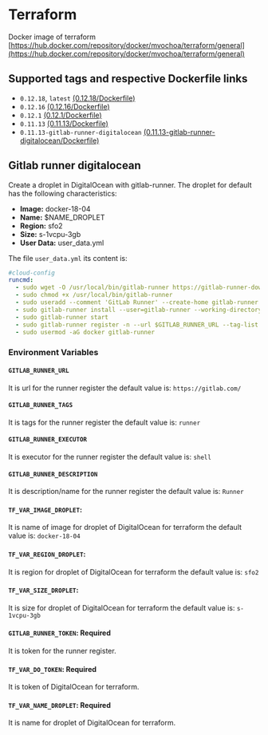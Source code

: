 # Terraform

Docker image of terraform [https://hub.docker.com/repository/docker/mvochoa/terraform/general](https://hub.docker.com/repository/docker/mvochoa/terraform/general)

## Supported tags and respective Dockerfile links

- `0.12.18`, `latest` [(0.12.18/Dockerfile)](0.12.18/Dockerfile)
- `0.12.16` [(0.12.16/Dockerfile)](0.12.16/Dockerfile)
- `0.12.1` [(0.12.1/Dockerfile)](0.12.1/Dockerfile)
- `0.11.13` [(0.11.13/Dockerfile)](0.11.13/Dockerfile)
- `0.11.13-gitlab-runner-digitalocean` [(0.11.13-gitlab-runner-digitalocean/Dockerfile)](0.11.13-gitlab-runner-digitalocean/Dockerfile)

## Gitlab runner digitalocean

Create a droplet in DigitalOcean with gitlab-runner. The droplet for default has the following characteristics:

- **Image:** docker-18-04
- **Name:** \$NAME_DROPLET
- **Region:** sfo2
- **Size:** s-1vcpu-3gb
- **User Data:** user_data.yml

The file `user_data.yml` its content is:

```yml
#cloud-config
runcmd:
  - sudo wget -O /usr/local/bin/gitlab-runner https://gitlab-runner-downloads.s3.amazonaws.com/latest/binaries/gitlab-runner-linux-amd64
  - sudo chmod +x /usr/local/bin/gitlab-runner
  - sudo useradd --comment 'GitLab Runner' --create-home gitlab-runner --shell /bin/bash
  - sudo gitlab-runner install --user=gitlab-runner --working-directory=/home/gitlab-runner
  - sudo gitlab-runner start
  - sudo gitlab-runner register -n --url $GITLAB_RUNNER_URL --tag-list "$GITLAB_RUNNER_TAGS" --registration-token $GITLAB_RUNNER_TOKEN --executor $GITLAB_RUNNER_EXECUTOR --description "$GITLAB_RUNNER_DESCRIPTION"
  - sudo usermod -aG docker gitlab-runner
```

### Environment Variables

#### `GITLAB_RUNNER_URL`

It is url for the runner register the default value is: `https://gitlab.com/`

#### `GITLAB_RUNNER_TAGS`

It is tags for the runner register the default value is: `runner`

#### `GITLAB_RUNNER_EXECUTOR`

It is executor for the runner register the default value is: `shell`

#### `GITLAB_RUNNER_DESCRIPTION`

It is description/name for the runner register the default value is: `Runner`

#### `TF_VAR_IMAGE_DROPLET`:

It is name of image for droplet of DigitalOcean for terraform the default value is: `docker-18-04`

#### `TF_VAR_REGION_DROPLET`:

It is region for droplet of DigitalOcean for terraform the default value is: `sfo2`

#### `TF_VAR_SIZE_DROPLET`:

It is size for droplet of DigitalOcean for terraform the default value is: `s-1vcpu-3gb`

#### `GITLAB_RUNNER_TOKEN`: Required

It is token for the runner register.

#### `TF_VAR_DO_TOKEN`: Required

It is token of DigitalOcean for terraform.

#### `TF_VAR_NAME_DROPLET`: Required

It is name for droplet of DigitalOcean for terraform.
